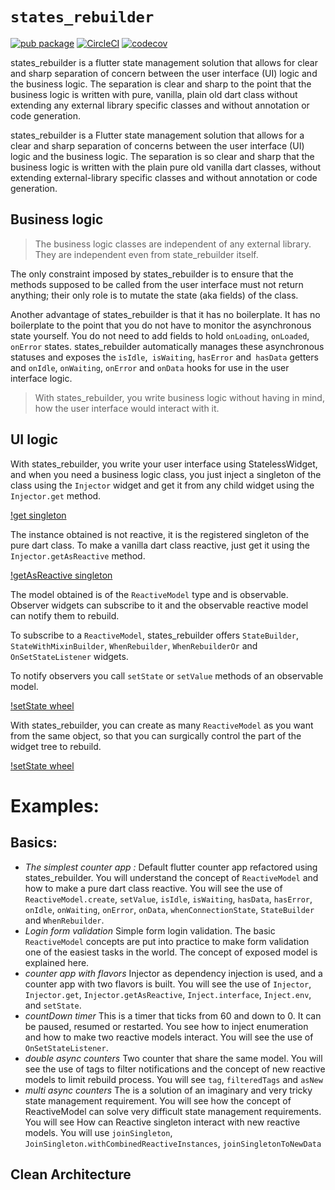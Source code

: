 # `states_rebuilder`

[![pub package](https://img.shields.io/pub/v/states_rebuilder.svg)](https://pub.dev/packages/states_rebuilder)
[![CircleCI](https://circleci.com/gh/GIfatahTH/states_rebuilder.svg?style=svg)](https://circleci.com/gh/GIfatahTH/states_rebuilder)
[![codecov](https://codecov.io/gh/GIfatahTH/states_rebuilder/branch/master/graph/badge.svg)](https://codecov.io/gh/GIfatahTH/states_rebuilder)


states_rebuilder is a flutter state management solution that allows for clear and sharp separation of concern between the user interface (UI) logic and the business logic. The separation is clear and sharp to the point that the business logic is written with pure, vanilla, plain old dart class without extending any external library specific classes and without annotation or code generation.

states_rebuilder is a Flutter state management solution that allows for a clear and sharp separation of concerns between the user interface (UI) logic and the business logic. The separation is so clear and sharp that the business logic is written with the plain pure old vanilla dart classes, without extending external-library specific classes and without annotation or code generation.

## Business logic

>The business logic classes are independent of any external library. They are independent even from state_rebuilder itself.

The only constraint imposed by states_rebuilder is to ensure that the methods supposed to be called from the user interface must not return anything; their only role is to mutate the state (aka fields) of the class.

Another advantage of states_rebuilder is that it has no boilerplate. It has no boilerplate to the point that you do not have to monitor the asynchronous state yourself. You do not need to add fields to hold `onLoading`, `onLoaded`, `onError` states. states_rebuilder automatically manages these asynchronous statuses and exposes the `isIdle`,` isWaiting`, `hasError` and` hasData` getters and `onIdle`, `onWaiting`, `onError` and `onData` hooks for use in the user interface logic.

>With states_rebuilder, you write business logic without having in mind, how the user interface would interact with it.

## UI logic

With states_rebuilder, you write your user interface using StatelessWidget, and when you need a business logic class, you just inject a singleton of the class using the `Injector` widget and get it from any child widget using the `Injector.get` method.

[!get singleton]()

The instance obtained is not reactive, it is the registered singleton of the pure dart class. To make a vanilla dart class reactive, just get it using the `Injector.getAsReactive` method.

[!getAsReactive singleton]()

The model obtained is of the `ReactiveModel` type and is observable. Observer widgets can subscribe to it and the observable reactive model can notify them to rebuild.


To subscribe to a `ReactiveModel`, states_rebuilder offers `StateBuilder`, `StateWithMixinBuilder`, `WhenRebuilder`, `WhenRebuilderOr` and `OnSetStateListener` widgets.

To notify observers you call `setState` or `setValue` methods of an observable model.

[!setState wheel]()

With states_rebuilder, you can create as many `ReactiveModel` as you want from the same object, so that you can surgically control the part of the widget tree to rebuild.

[!setState wheel]()

# Examples:

## Basics:
* *The simplest counter app :* Default flutter counter app refactored using states_rebuilder. You will understand the concept of `ReactiveModel` and how to make a pure dart class reactive. You will see the use of `ReactiveModel.create`, `setValue`, `isIdle`, `isWaiting`, `hasData`, `hasError`, `onIdle`, `onWaiting`, `onError`, `onData`, `whenConnectionState`, `StateBuilder` and `WhenRebuilder`.
* *Login form validation* Simple form login validation. The basic `ReactiveModel` concepts are put into practice to make form validation one of the easiest tasks in the world. The concept of exposed model is explained here.
* *counter app with flavors* Injector as dependency injection is used, and a counter app with two flavors is built. You will see the use of `Injector`, `Injector.get`, `Injector.getAsReactive`, `Inject.interface`, `Inject.env`, and `setState`.
* *countDown timer* This is a timer that ticks from 60 and down to 0. It can be paused, resumed or restarted. You see how to inject enumeration and how to make two reactive models interact. You will see the use of `OnSetStateListener`.
* *double async counters* Two counter that share the same model. You will see the use of tags to filter notifications and the concept of new reactive models to limit rebuild process. You will see `tag`, `filteredTags` and `asNew` 
* *multi async counters* The is a solution of an imaginary and very tricky state management requirement. You will see how the concept of ReactiveModel can solve very difficult state management requirements. You will see How can Reactive singleton interact with new reactive models. You will use
 `joinSingleton`, `JoinSingleton.withCombinedReactiveInstances`, `joinSingletonToNewData`

## Clean Architecture









